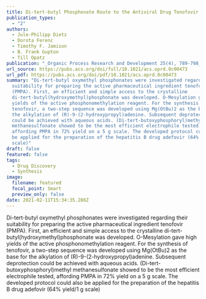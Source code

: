 ```yaml
---
title: Di-tert-butyl Phosphonate Route to the Antiviral Drug Tenofovir
publication_types:
  - "2"
authors:
  - Jule-Philipp Dietz
  - Dorota Ferenc
  - Timothy F. Jamison
  - B. Frank Gupton
  - Till Opatz
publication: "_Organic Process Research and Development 25(4), 789-798_, DOI: 10.1021/acs.oprd.0c00473"
url_source: https://pubs.acs.org/doi/full/10.1021/acs.oprd.0c00473
url_pdf: https://pubs.acs.org/doi/pdf/10.1021/acs.oprd.0c00473
summary: "Di-tert-butyl oxymethyl phosphonates were investigated regarding their
  suitability for preparing the active pharmaceutical ingredient tenofovir
  (PMPA). First, an efficient and simple access to the crystalline
  di-tert-butyl(hydroxymethyl)phosphonate was developed. O-Mesylation gave high
  yields of the active phosphonomethylation reagent. For the synthesis of
  tenofovir, a two-step sequence was developed using Mg(OtBu)2 as the base for
  the alkylation of (R)-9-(2-hydroxypropyl)adenine. Subsequent deprotection
  could be achieved with aqueous acids. (Di-tert-butoxyphosphoryl)methyl
  methanesulfonate showed to be the most efficient electrophile tested,
  affording PMPA in 72% yield on a 5 g scale. The developed protocol could also
  be applied for the preparation of the hepatitis B drug adefovir (64% yield/1 g
  scale)"
draft: false
featured: false
tags:
  - Drug Discovery
  - Synthesis
image:
  filename: featured
  focal_point: Smart
  preview_only: false
date: 2021-02-11T15:34:35.286Z
---
```

  Di-tert-butyl oxymethyl phosphonates were investigated regarding their suitability for preparing the active pharmaceutical ingredient tenofovir (PMPA). First, an efficient and simple access to the crystalline di-tert-butyl(hydroxymethyl)phosphonate was developed. O-Mesylation gave high yields of the active phosphonomethylation reagent. For the synthesis of tenofovir, a two-step sequence was developed using Mg(OtBu)2 as the base for the alkylation of (R)-9-(2-hydroxypropyl)adenine. Subsequent deprotection could be achieved with aqueous acids. (Di-tert-butoxyphosphoryl)methyl methanesulfonate showed to be the most efficient electrophile tested, affording PMPA in 72% yield on a 5 g scale. The developed protocol could also be applied for the preparation of the hepatitis B drug adefovir (64% yield/1 g scale)
